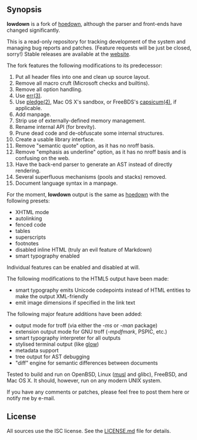 ## Synopsis

**lowdown** is a fork of [hoedown](https://github.com/hoedown/hoedown),
although the parser and front-ends have changed significantly.

This is a read-only repository for tracking development of the system
and managing bug reports and patches.  (Feature requests will be just be
closed, sorry!) Stable releases are available at the
[website](https://kristaps.bsd.lv/lowdown).

The fork features the following modifications to its predecessor:

1. Put all header files into one and clean up source layout.
2. Remove all macro cruft (Microsoft checks and builtins).
3. Remove all option handling.
4. Use [err(3)](https://man.openbsd.org/err.3).
5. Use [pledge(2)](https://man.openbsd.org/pledge.2), Mac OS X's sandbox,
   or FreeBDS's
   [capsicum(4)](https://www.freebsd.org/cgi/man.cgi?query=capsicum),
   if applicable.
6. Add manpage.
7. Strip use of externally-defined memory management.
8. Rename internal API (for brevity).
9. Prune dead code and de-obfuscate some internal structures.
10. Create a usable library interface.
11. Remove "semantic quote" option, as it has no nroff basis.
12. Remove "emphasis as underline" option, as it has no nroff basis and
    is confusing on the web.
13. Have the back-end parser to generate an AST instead of directly
    rendering.
14. Several superfluous mechanisms (pools and stacks) removed.
15. Document language syntax in a manpage.

For the moment, **lowdown** output is the same as
[hoedown](https://github.com/hoedown/hoedown) with the following presets:

- XHTML mode
- autolinking
- fenced code
- tables
- superscripts
- footnotes
- disabled inline HTML (truly an evil feature of Markdown)
- smart typography enabled

Individual features can be enabled and disabled at will.

The following modifications to the HTML5 output have been made:

- smart typography emits Unicode codepoints instead of HTML entities to
  make the output XML-friendly
- emit image dimensions if specified in the link text

The following major feature additions have been added:

- output mode for troff (via either the *-ms* or *-man* package)
- extension output mode for GNU troff (*-mpdfmark*, PSPIC, etc.)
- smart typography interpreter for all outputs
- stylised terminal output (like
  [glow](https://github.com/charmbracelet/glow))
- metadata support
- tree output for AST debugging
- "diff" engine for semantic differences between documents

Tested to build and run on OpenBSD, Linux
([musl](https://www.musl-libc.org/) and glibc), FreeBSD, and Mac OS X.
It should, however, run on any modern UNIX system.

If you have any comments or patches, please feel free to post them here
or notify me by e-mail.

## License

All sources use the ISC license.
See the [LICENSE.md](LICENSE.md) file for details.
